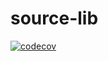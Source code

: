 # source-lib

[![codecov](https://codecov.io/gh/martvanrijthoven/source-lib/branch/main/graph/badge.svg?token=HTW167NRS2)](https://codecov.io/gh/martvanrijthoven/source-lib)
